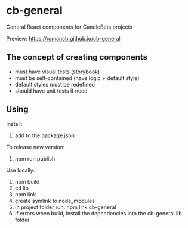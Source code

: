 # cb-general
General React components for CandleBets projects

Preview: https://romancb.github.io/cb-general

<h2>The concept of creating components</h2>

* must have visual tests (storybook)
* must be self-contained (have logic + default style)
* default styles must be redefined
* should have unit tests if need

<h2>Using</h2>

Install:
1. add to the package.json

To release new version:
1. npm run publish

Use locally:
1. npm build
2. cd lib
4. npm link
5. create symlink to node_modules
6. in project folder run: npm link cb-general
7. if errors when build, install the dependencies into the cb-general lib folder